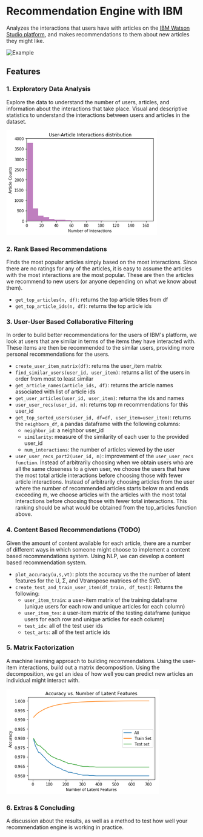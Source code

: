 # Recommendation Engine with IBM

Analyzes the interactions that users have with articles on the [IBM Watson Studio platform](https://www.ibm.com/cloud/watson-studio), and makes recommendations to them about new articles they might like. 

![Example](https://video.udacity-data.com/topher/2018/September/5ba02d6d_screen-shot-2018-09-17-at-3.40.30-pm/screen-shot-2018-09-17-at-3.40.30-pm.png)

## Features

### 1. Exploratory Data Analysis

Explore the data to understand the number of users, articles, and information about the interactions that take place. Visual and descriptive statistics to understand the interactions between users and articles in the dataset.

![Distribution](img/distribution.png)


### 2. Rank Based Recommendations

Finds the most popular articles simply based on the most interactions. Since there are no ratings for any of the articles, it is easy to assume the articles with the most interactions are the most popular. These are then the articles we recommend to new users (or anyone depending on what we know about them).

- `get_top_articles(n, df)`: returns the top article titles from df
- `get_top_article_ids(n, df)`: returns the top article ids

### 3. User-User Based Collaborative Filtering

In order to build better recommendations for the users of IBM's platform, we look at users that are similar in terms of the items they have interacted with. These items are then be recommended to the similar users, providing more personal recommendations for the users.

- `create_user_item_matrix(df)`: returns the user_item matrix 
- `find_similar_users(user_id, user_item)`: returns a list of the users in order from most to least similar
- `get_article_names(article_ids, df)`: returns the article names associated with list of article ids
- `get_user_articles(user_id, user_item)`: returna the ids and names
- `user_user_recs(user_id, m)`: returns top m recommendations for this user_id  
- `get_top_sorted_users(user_id, df=df, user_item=user_item)`: returns the `neighbors_df`, a pandas dataframe with the following columns:
  - `neighbor_id`: a neighbor user_id
  - `similarity`: measure of the similarity of each user to the provided user_id
  - `num_interactions`: the number of articles viewed by the user
- `user_user_recs_part2(user_id, m)`: improvement of the `user_user_recs function`. Instead of arbitrarily choosing when we obtain users who are all the same closeness to a given user, we choose the users that have the most total article interactions before choosing those with fewer article interactions. Instead of arbitrarily choosing articles from the user where the number of recommended articles starts below m and ends exceeding m, we choose articles with the articles with the most total interactions before choosing those with fewer total interactions. This ranking should be what would be obtained from the top_articles function above.


### 4. Content Based Recommendations (TODO)

Given the amount of content available for each article, there are a number of different ways in which someone might choose to implement a content based recommendations system. Using NLP, we can develop a content based recommendation system.

- `plot_accuracy(u,s,vt)`: plots the accuracy vs the the number of latent features for the U, Σ, and Vtranspose matrices of the SVD.
- `create_test_and_train_user_item(df_train, df_test)`: Returns the following:
  - `user_item_train`: a user-item matrix of the training dataframe (unique users for each row and unique articles for each column)
  - `user_item_tes`: a user-item matrix of the testing dataframe (unique users for each row and unique articles for each column)
  - `test_idx`: all of the test user ids
  - `test_arts`: all of the test article ids

### 5. Matrix Factorization

A machine learning approach to building recommendations. Using the user-item interactions, build out a matrix decomposition. 
Using the decomposition, we get an idea of how well you can predict new articles an individual might interact with. 

![Accuracy](img/accuracy.png)

### 6. Extras & Concluding

A discussion about the results, as well as a method to test how well your recommendation engine is working in practice.
